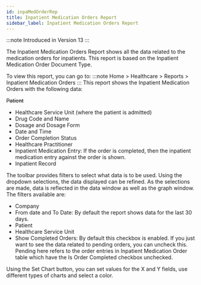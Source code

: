 ```yaml
---
id: inpaMedOrderRep
title: Inpatient Medication Orders Report
sidebar_label: Inpatient Medication Orders Report
---
```


:::note
Introduced in Version 13
:::

The Inpatient Medication Orders Report shows all the data related to the medication orders for inpatients. This report is based on the Inpatient Medication Order Document Type.

To view this report, you can go to:
:::note
Home > Healthcare > Reports > Inpatient Medication Orders
:::
This report shows the Inpatient Medication Orders with the following data:

~~Patient~~

- Healthcare Service Unit (where the patient is admitted)
- Drug Code and Name
- Dosage and Dosage Form
- Date and Time
- Order Completion Status
- Healthcare Practitioner
- Inpatient Medication Entry: If the order is completed, then the inpatient medication entry against the order is shown.
- Inpatient Record

The toolbar provides filters to select what data is to be used. Using the dropdown selections, the data displayed can be refined. As the selections are made, data is reflected in the data window as well as the graph window. The filters available are:

- Company
- From date and To Date: By default the report shows data for the last 30 days.
- Patient
- Healthcare Service Unit
- Show Completed Orders: By default this checkbox is enabled. If you just want to see the data related to pending orders, you can uncheck this. Pending here refers to the order entries in Inpatient Medication Order table which have the Is Order Completed checkbox unchecked.

Using the Set Chart button, you can set values for the X and Y fields, use different types of charts and select a color.
